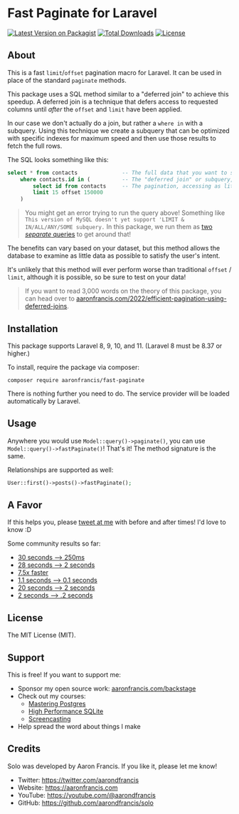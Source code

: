 # Fast Paginate for Laravel

[![Latest Version on Packagist](https://img.shields.io/packagist/v/aaronfrancis/fast-paginate)](https://packagist.org/packages/aaronfrancis/fast-paginate)
[![Total Downloads](https://img.shields.io/packagist/dt/aaronfrancis/fast-paginate)](https://packagist.org/packages/aaronfrancis/fast-paginate)
[![License](https://img.shields.io/packagist/l/aaronfrancis/fast-paginate)](https://packagist.org/packages/aaronfrancis/fast-paginate)

## About

This is a fast `limit`/`offset` pagination macro for Laravel. It can be used in place of the standard `paginate` methods. 

This package uses a SQL method similar to a "deferred join" to achieve this speedup. A deferred join is a technique that defers access to requested columns until _after_ the `offset` and `limit` have been applied.

In our case we don't actually do a join, but rather a `where in` with a subquery. Using this technique we create a subquery that can be optimized with specific indexes for maximum speed and then use those results to fetch the full rows.

The SQL looks something like this:

```sql
select * from contacts              -- The full data that you want to show your users.
    where contacts.id in (          -- The "deferred join" or subquery, in our case.
        select id from contacts     -- The pagination, accessing as little data as possible - ID only.
        limit 15 offset 150000      
    )
```

> You might get an error trying to run the query above! Something like `This version of MySQL doesn't yet support 'LIMIT & IN/ALL/ANY/SOME subquery.`
> In this package, we run them as [two _separate_ queries](https://github.com/aarondfrancis/fast-paginate/blob/154da286f8160a9e75e64e8025b0da682aa2ba23/src/BuilderMixin.php#L62-L79) to get around that!  

The benefits can vary based on your dataset, but this method allows the database to examine as little data as possible to satisfy the user's intent.

It's unlikely that this method will ever perform worse than traditional `offset` / `limit`, although it is possible, so be
sure to test on your data!

> If you want to read 3,000 words on the theory of this package, you can head over to [aaronfrancis.com/2022/efficient-pagination-using-deferred-joins](https://aaronfrancis.com/2022/efficient-pagination-using-deferred-joins).

## Installation

This package supports Laravel 8, 9, 10, and 11. (Laravel 8 must be 8.37 or higher.)

To install, require the package via composer:

```
composer require aaronfrancis/fast-paginate
```

There is nothing further you need to do. The service provider will be loaded automatically by Laravel.

## Usage

Anywhere you would use `Model::query()->paginate()`, you can use `Model::query()->fastPaginate()`! That's it! The method signature is the same.

Relationships are supported as well: 

```php
User::first()->posts()->fastPaginate();
```

## A Favor

If this helps you, please [tweet at me](https://twitter.com/aarondfrancis) with before and after times! I'd love to know :D

Some community results so far: 
* [30 seconds --> 250ms](https://twitter.com/mdavis1982/status/1482429071288066054) 
* [28 seconds --> 2 seconds](https://twitter.com/joecampo/status/1483550610028957701) 
* [7.5x faster](https://twitter.com/max_eckel/status/1483764319372333057) 
* [1.1 seconds --> 0.1 seconds](https://twitter.com/max_eckel/status/1483852300414337032) 
* [20 seconds --> 2 seconds](https://twitter.com/1ralphmorris/status/1484242437618941957) 
* [2 seconds --> .2 seconds](https://twitter.com/julioelpoeta/status/1549524738980077568) 

## License

The MIT License (MIT).

## Support

This is free! If you want to support me:

- Sponsor my open source work: [aaronfrancis.com/backstage](https://aaronfrancis.com/backstage)
- Check out my courses:
    - [Mastering Postgres](https://masteringpostgres.com)
    - [High Performance SQLite](https://highperformancesqlite.com)
    - [Screencasting](https://screencasting.com)
- Help spread the word about things I make

## Credits

Solo was developed by Aaron Francis. If you like it, please let me know!

- Twitter: https://twitter.com/aarondfrancis
- Website: https://aaronfrancis.com
- YouTube: https://youtube.com/@aarondfrancis
- GitHub: https://github.com/aarondfrancis/solo
